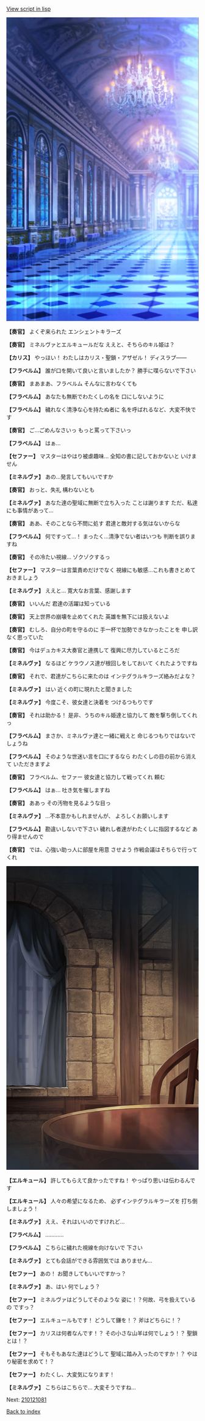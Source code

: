 [View script in lisp](../scripts/210121070.txt)

![mamon_room.png](../images/backgrounds/mamon_room.png)

**【奏官】**
よくぞ来られた
エンシェントキラーズ

**【奏官】**
ミネルヴァとエルキュールだな
ええと、そちらのキル姫は？

**【カリス】**
やっほい！
わたしはカリス・聖鎖・アザゼル！
ディスラプ――

**【フラベルム】**
誰が口を開いて良いと言いましたか？
勝手に喋らないで下さい

**【奏官】**
まあまあ、フラベルム
そんなに言わなくても

**【フラベルム】**
あなたも無断でわたくしの名を
口にしないように

**【フラベルム】**
穢れなく清浄な心を持たぬ者に
名を呼ばれるなど、大変不快です

**【奏官】**
ご…ごめんなさいっ
もっと罵って下さいっ

**【フラベルム】**
はぁ…

**【セファー】**
マスターはやはり被虐趣味…
全知の書に記しておかないと
いけません

**【ミネルヴァ】**
あの…発言してもいいですか

**【奏官】**
おっと、失礼
構わないとも

**【ミネルヴァ】**
あなた達の聖域に無断で立ち入った
ことは謝ります
ただ、私達にも事情があって…

**【奏官】**
ああ、そのことなら不問に処す
君達と敵対する気はないからな

**【フラベルム】**
何ですって…！
まったく…清浄でない者はいつも
判断を誤りますね

**【奏官】**
その冷たい視線…
ゾクゾクするっ

**【セファー】**
マスターは言葉責めだけでなく
視線にも敏感…これも書きとめて
おきましょう

**【ミネルヴァ】**
ええと…
寛大なお言葉、感謝します

**【奏官】**
いいんだ
君達の活躍は知っている

**【奏官】**
天上世界の崩壊を止めてくれた
英雄を無下には扱えないよ

**【奏官】**
むしろ、自分の町を守るのに
手一杯で加勢できなかったことを
申し訳なく思っていた

**【奏官】**
今はデュカキス大奏官と連携して
復興に尽力しているところだ

**【ミネルヴァ】**
なるほど
ケラウノス達が根回しをしておいて
くれたようですね

**【奏官】**
それで、君達がこちらに来たのは
インテグラルキラーズ絡みだよな？

**【ミネルヴァ】**
はい
近くの町に現れたと聞きました

**【ミネルヴァ】**
今度こそ、彼女達と決着を
つけるつもりです

**【奏官】**
それは助かる！
是非、うちのキル姫達と協力して
敵を撃ち倒してくれっ

**【フラベルム】**
まさか、ミネルヴァ達と一緒に戦えと
命じるつもりではないでしょうね

**【フラベルム】**
そのような世迷い言を口にするなら
わたくしの目の前から消えて
いただきますよ

**【奏官】**
フラベルム、セファー
彼女達と協力して戦ってくれ
頼む

**【フラベルム】**
はぁ…
吐き気を催しますね

**【奏官】**
ああっ
その汚物を見るような目っ

**【ミネルヴァ】**
…不本意かもしれませんが、
よろしくお願いします

**【フラベルム】**
勘違いしないで下さい
穢れし者達がわたくしに指図するなど
あり得ませんので

**【奏官】**
では、心強い助っ人に部屋を用意
させよう
作戦会議はそちらで行ってくれ

![201_room.png](../images/backgrounds/201_room.png)

**【エルキュール】**
許してもらえて良かったですね！
やっぱり思いは伝わるんです

**【エルキュール】**
人々の希望になるため、
必ずインテグラルキラーズを
打ち倒しましょう！

**【ミネルヴァ】**
ええ、それはいいのですけれど…

**【フラベルム】**
…………

**【フラベルム】**
こちらに穢れた視線を向けないで
下さい

**【ミネルヴァ】**
とても会話ができる雰囲気では
ありません…

**【セファー】**
あの！
お聞きしてもいいですかっ？

**【ミネルヴァ】**
あ、はい
何でしょう？

**【セファー】**
ミネルヴァはどうしてそのような
姿に！？何故、弓を扱えているの
ですっ？

**【セファー】**
エルキュールもです！
どうして鎌を！？
斧はどちらに！？

**【セファー】**
カリスは何者なんです！？
その小さな山羊は何でしょう！？
聖鎖とは！？

**【セファー】**
そもそもあなた達はどうして
聖域に踏み入ったのですか！？
やはり秘密を求めて！？

**【セファー】**
わたくし、大変気になります！

**【ミネルヴァ】**
こちらはこちらで…
大変そうですね…

Next: [210121081](210121081.md)

[Back to index](index.md)
